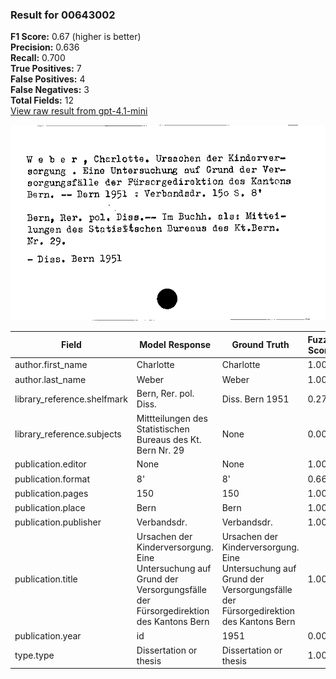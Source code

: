 ### Result for 00643002
**F1 Score:** 0.67 (higher is better)<br>**Precision:** 0.636<br>**Recall:** 0.700<br>**True Positives:** 7<br>**False Positives:** 4<br>**False Negatives:** 3<br>**Total Fields:** 12<br>[View raw result from gpt-4.1-mini](https://github.com/RISE-UNIBAS/humanities_data_benchmark/blob/main/results/2025-10-02/T0161/request_T0161_00643002.json)

<img src="https://github.com/RISE-UNIBAS/humanities_data_benchmark/blob/main/benchmarks/zettelkatalog/images/00643002.jpg?raw=true" alt="00643002" width="600px">

| Field | Model Response | Ground Truth | Fuzzy Score | Match |
|-------|----------------|--------------|-------------|-------|
| author.first_name | Charlotte | Charlotte | 1.000 | ✅ |
| author.last_name | Weber | Weber | 1.000 | ✅ |
| library_reference.shelfmark | Bern, Rer. pol. Diss. | Diss. Bern 1951 | 0.278 | ❌ |
| library_reference.subjects | Mittteilungen des Statistischen Bureaus des Kt. Bern Nr. 29 | None | 0.000 | ❌ |
| publication.editor | None | None | 1.000 | ✅ |
| publication.format | 8'   | 8' | 0.667 | ❌ |
| publication.pages | 150 | 150 | 1.000 | ✅ |
| publication.place | Bern | Bern | 1.000 | ✅ |
| publication.publisher | Verbandsdr. | Verbandsdr. | 1.000 | ✅ |
| publication.title | Ursachen der Kinderversorgung. Eine Untersuchung auf Grund der Versorgungsfälle der Fürsorgedirektion des Kantons Bern | Ursachen der Kinderversorgung. Eine Untersuchung auf Grund der Versorgungsfälle der Fürsorgedirektion des Kantons Bern | 1.000 | ✅ |
| publication.year | id | 1951 | 0.000 | ❌ |
| type.type | Dissertation or thesis | Dissertation or thesis | 1.000 | ✅ |
